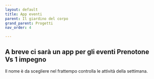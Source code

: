 ```yaml
---
layout: default
title: App eventi 
parent: Il giardino del corpo
grand_parent: Progetti
nav_order: 4

---
```



## A breve ci sarà un app per gli eventi Prenotone Vs 1 impegno

Il nome è da scegliere nel frattempo controlla le attività della settimana.

